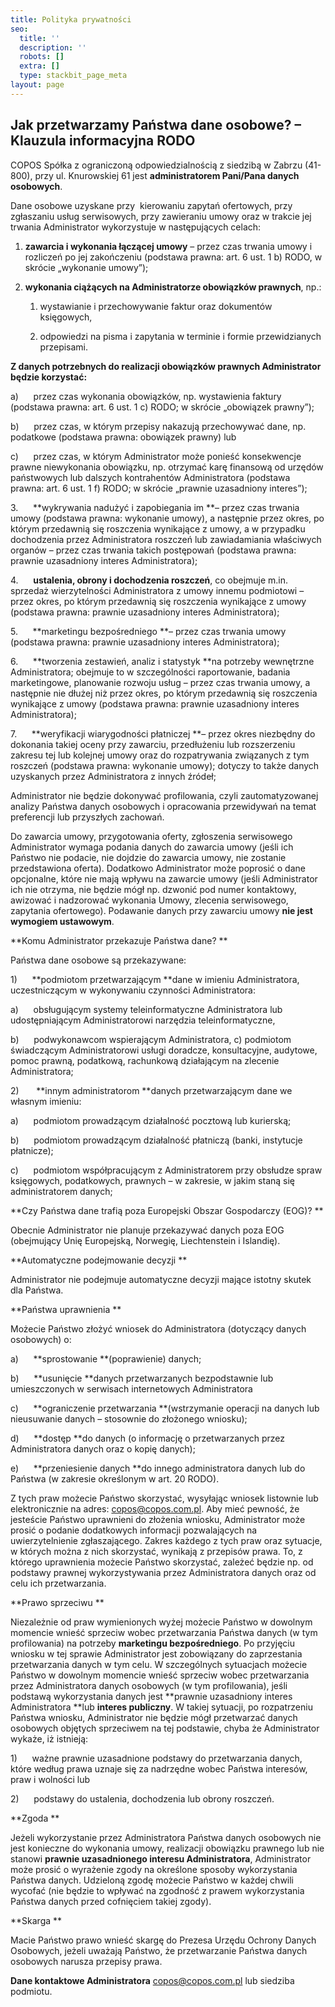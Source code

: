 ```yaml
---
title: Polityka prywatności
seo:
  title: ''
  description: ''
  robots: []
  extra: []
  type: stackbit_page_meta
layout: page
---
```

## **Jak przetwarzamy Państwa&#xA;dane osobowe? – Klauzula informacyjna RODO**

COPOS Spółka z ograniczoną odpowiedzialnością z siedzibą w Zabrzu (41-800), przy ul. Knurowskiej 61 jest **administratorem Pani/Pana danych osobowych**.

Dane osobowe uzyskane przy  kierowaniu zapytań ofertowych, przy zgłaszaniu usług serwisowych, przy zawieraniu umowy oraz w trakcie jej  trwania Administrator wykorzystuje w następujących celach:

1.  **zawarcia i wykonania łączącej umowy** –
    przez czas trwania umowy i rozliczeń po jej zakończeniu (podstawa prawna: art.
    6 ust. 1 b) RODO, w skrócie „wykonanie umowy”);

2.  **wykonania ciążących na Administratorze obowiązków prawnych**, np.:

    1.  wystawianie i przechowywanie faktur oraz dokumentów księgowych,

    2.  odpowiedzi na pisma i zapytania w terminie i formie
        przewidzianych przepisami.

**Z danych potrzebnych do
realizacji obowiązków prawnych Administrator będzie korzystać:**

a)      przez czas wykonania obowiązków, np. wystawienia faktury (podstawa
prawna: art. 6 ust. 1 c) RODO; w skrócie „obowiązek prawny”);

b)      przez czas, w którym przepisy nakazują przechowywać dane, np. podatkowe
(podstawa prawna: obowiązek prawny) lub

c)      przez czas, w którym Administrator może ponieść konsekwencje prawne
niewykonania obowiązku, np. otrzymać karę finansową od urzędów państwowych lub
dalszych kontrahentów Administratora (podstawa prawna: art. 6 ust. 1 f) RODO; w
skrócie „prawnie uzasadniony interes”);

3.      \*\*wykrywania nadużyć i zapobiegania im \*\*–
przez czas trwania umowy (podstawa prawna: wykonanie umowy), a następnie przez
okres, po którym przedawnią się roszczenia wynikające z umowy, a w przypadku
dochodzenia przez Administratora roszczeń lub zawiadamiania właściwych organów
– przez czas trwania takich postępowań (podstawa prawna: prawnie uzasadniony
interes Administratora);

4.      **ustalenia, obrony i dochodzenia roszczeń**,
co obejmuje m.in. sprzedaż wierzytelności Administratora z umowy innemu
podmiotowi – przez okres, po którym przedawnią się roszczenia wynikające z
umowy (podstawa prawna: prawnie uzasadniony interes Administratora);

5.      \*\*marketingu bezpośredniego \*\*– przez czas
trwania umowy (podstawa prawna: prawnie uzasadniony interes Administratora);

6.      \*\*tworzenia zestawień, analiz i statystyk \*\*na
potrzeby wewnętrzne Administratora; obejmuje to w szczególności raportowanie,
badania marketingowe, planowanie rozwoju usług – przez czas trwania umowy, a
następnie nie dłużej niż przez okres, po którym przedawnią się roszczenia
wynikające z umowy (podstawa prawna: prawnie uzasadniony interes
Administratora);

7.      \*\*weryfikacji wiarygodności płatniczej \*\*–
przez okres niezbędny do dokonania takiej oceny przy zawarciu, przedłużeniu lub
rozszerzeniu zakresu tej lub kolejnej umowy oraz do rozpatrywania związanych z
tym roszczeń (podstawa prawna: wykonanie umowy); dotyczy to także danych
uzyskanych przez Administratora z innych źródeł;

Administrator nie będzie dokonywać
profilowania, czyli zautomatyzowanej analizy Państwa danych osobowych i
opracowania przewidywań na temat preferencji lub przyszłych zachowań.

Do zawarcia umowy, przygotowania
oferty, zgłoszenia serwisowego Administrator wymaga podania danych do zawarcia
umowy (jeśli ich Państwo nie podacie, nie dojdzie do zawarcia umowy, nie
zostanie przedstawiona oferta). Dodatkowo Administrator może poprosić o dane
opcjonalne, które nie mają wpływu na zawarcie umowy (jeśli Administrator ich
nie otrzyma, nie będzie mógł np. dzwonić pod numer kontaktowy, awizować i
nadzorować wykonania Umowy, zlecenia serwisowego, zapytania ofertowego).
Podawanie danych przy zawarciu umowy **nie jest wymogiem ustawowym**.

\*\*Komu Administrator
przekazuje Państwa dane? \*\*

Państwa dane osobowe są
przekazywane:

1\)      \*\*podmiotom przetwarzającym \*\*dane w imieniu
Administratora, uczestniczącym w wykonywaniu czynności Administratora:

a)      obsługującym systemy teleinformatyczne Administratora lub
udostępniającym Administratorowi narzędzia teleinformatyczne,

b)      podwykonawcom wspierającym Administratora, c) podmiotom świadczącym
Administratorowi usługi doradcze, konsultacyjne, audytowe, pomoc prawną,
podatkową, rachunkową działającym na zlecenie Administratora;

2\)       \*\*innym administratorom \*\*danych
przetwarzającym dane we własnym imieniu:

a)      podmiotom prowadzącym działalność pocztową lub kurierską;

b)      podmiotom prowadzącym działalność płatniczą (banki, instytucje
płatnicze);

c)      podmiotom współpracującym z Administratorem przy obsłudze spraw
księgowych, podatkowych, prawnych – w zakresie, w jakim staną się
administratorem danych;

\*\*Czy Państwa dane trafią
poza Europejski Obszar Gospodarczy (EOG)? \*\*

Obecnie Administrator nie planuje
przekazywać danych poza EOG (obejmujący Unię Europejską, Norwegię,
Liechtenstein i Islandię).

\*\*Automatyczne podejmowanie
decyzji \*\*

Administrator nie podejmuje
automatyczne decyzji mające istotny skutek dla Państwa.

\*\*Państwa uprawnienia \*\*

Możecie Państwo złożyć wniosek do
Administratora (dotyczący danych osobowych) o:

a)      \*\*sprostowanie \*\*(poprawienie) danych;

b)      \*\*usunięcie \*\*danych przetwarzanych
bezpodstawnie lub umieszczonych w serwisach internetowych Administratora

c)      \*\*ograniczenie przetwarzania \*\*(wstrzymanie
operacji na danych lub nieusuwanie danych – stosownie do złożonego wniosku);

d)      \*\*dostęp \*\*do danych (o informację o
przetwarzanych przez Administratora danych oraz o kopię danych);

e)      \*\*przeniesienie danych \*\*do innego
administratora danych lub do Państwa (w zakresie określonym w art. 20 RODO).

Z tych praw możecie Państwo
skorzystać, wysyłając wniosek listownie lub elektronicznie na adres:
copos@copos.com.pl. Aby mieć pewność, że jesteście Państwo uprawnieni do
złożenia wniosku, Administrator może prosić o podanie dodatkowych informacji
pozwalających na uwierzytelnienie zgłaszającego. Zakres każdego z tych praw
oraz sytuacje, w których można z nich skorzystać, wynikają z przepisów prawa.
To, z którego uprawnienia możecie Państwo skorzystać, zależeć będzie np. od
podstawy prawnej wykorzystywania przez Administratora danych oraz od celu ich przetwarzania.

\*\*Prawo sprzeciwu \*\*

Niezależnie od praw wymienionych
wyżej możecie Państwo w dowolnym momencie wnieść sprzeciw wobec przetwarzania
Państwa danych (w tym profilowania) na potrzeby **marketingu
bezpośredniego**. Po przyjęciu wniosku w tej sprawie Administrator jest
zobowiązany do zaprzestania przetwarzania danych w tym celu. W szczególnych
sytuacjach możecie Państwo w dowolnym momencie wnieść sprzeciw wobec
przetwarzania przez Administratora danych osobowych (w tym profilowania), jeśli
podstawą wykorzystania danych jest \*\*prawnie uzasadniony interes
Administratora \*\*lub **interes publiczny**. W takiej
sytuacji, po rozpatrzeniu Państwa wniosku, Administrator nie będzie mógł
przetwarzać danych osobowych objętych sprzeciwem na tej podstawie, chyba że
Administrator wykaże, iż istnieją:

1\)      ważne prawnie uzasadnione podstawy do przetwarzania danych, które
według prawa uznaje się za nadrzędne wobec Państwa interesów, praw i wolności
lub

2\)      podstawy do ustalenia, dochodzenia lub obrony roszczeń.

\*\*Zgoda \*\*

Jeżeli wykorzystanie przez Administratora Państwa danych osobowych nie jest
konieczne do wykonania umowy, realizacji obowiązku prawnego lub nie stanowi **prawnie
uzasadnionego interesu Administratora**, Administrator może prosić o
wyrażenie zgody na określone sposoby wykorzystania Państwa danych. Udzieloną
zgodę możecie Państwo w każdej chwili wycofać (nie będzie to wpływać na
zgodność z prawem wykorzystania Państwa danych przed cofnięciem takiej zgody).

\*\*Skarga \*\*

Macie Państwo prawo wnieść skargę do Prezesa Urzędu Ochrony Danych Osobowych,
jeżeli uważają Państwo, że przetwarzanie Państwa danych osobowych narusza
przepisy prawa.

**Dane kontaktowe
Administratora** copos@copos.com.pl lub siedziba
podmiotu.
